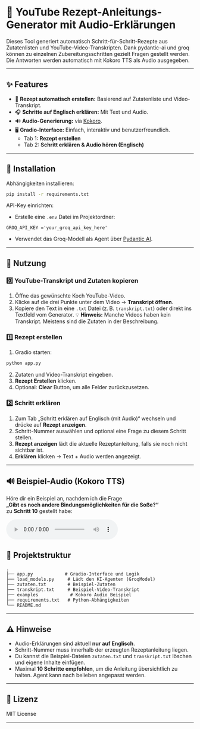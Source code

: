# 🍳 YouTube Rezept-Anleitungs-Generator mit Audio-Erklärungen

Dieses Tool generiert automatisch Schritt-für-Schritt-Rezepte aus Zutatenlisten und YouTube-Video-Transkripten.
Dank pydantic-ai und groq können zu einzelnen Zubereitungsschritten gezielt Fragen gestellt werden.
Die Antworten werden automatisch mit Kokoro TTS als Audio ausgegeben.

---

## ✨ Features

- 📝 **Rezept automatisch erstellen:** Basierend auf Zutatenliste und Video-Transkript.
- 🎧 **Schritte auf Englisch erklären:** Mit Text und Audio.
- 🔊 **Audio-Generierung:** via [Kokoro](https://github.com/hexgrad/kokoro).
- 🖥️ **Gradio-Interface:** Einfach, interaktiv und benutzerfreundlich.
  - Tab 1: **Rezept erstellen**
  - Tab 2: **Schritt erklären & Audio hören (Englisch)**

---

## 🚀 Installation

Abhängigkeiten installieren:
```bash
pip install -r requirements.txt
```

API-Key einrichten:
- Erstelle eine `.env` Datei im Projektordner:
```env
GROQ_API_KEY ='your_groq_api_key_here'
```
- Verwendet das Groq-Modell als Agent über [Pydantic AI](https://ai.pydantic.dev/).
---

## 🎯 Nutzung

### 0️⃣ YouTube-Transkript und Zutaten kopieren
1. Öffne das gewünschte Koch YouTube-Video.
2. Klicke auf die drei Punkte unter dem Video → **Transkript öffnen**.
3. Kopiere den Text in eine `.txt` Datei (z. B. `transkript.txt`) oder direkt ins Textfeld vom Generator.
💡 **Hinweis:** Manche Videos haben kein Transkript. Meistens sind die Zutaten in der Beschreibung.

### 1️⃣ Rezept erstellen
1. Gradio starten:
```bash
python app.py
```
2. Zutaten und Video-Transkript eingeben.
3. **Rezept Erstellen** klicken.
4. Optional: **Clear** Button, um alle Felder zurückzusetzen.

### 2️⃣ Schritt erklären
1. Zum Tab „Schritt erklären auf Englisch (mit Audio)“ wechseln und drücke auf **Rezept anzeigen**.
2. Schritt-Nummer auswählen und optional eine Frage zu diesem Schritt stellen.
3. **Rezept anzeigen** lädt die aktuelle Rezeptanleitung, falls sie noch nicht sichtbar ist.
4. **Erklären** klicken → Text + Audio werden angezeigt.
---

## 🔊 Beispiel-Audio (Kokoro TTS)

Höre dir ein Beispiel an, nachdem ich die Frage  
**„Gibt es noch andere Bindungsmöglichkeiten für die Soße?“**  
zu **Schritt 10** gestellt habe:

<audio controls>
  <source src="examples/kokoro.mp3" type="audio/mpeg">
  Your browser does not support the video tag.
</audio>

## 📁 Projektstruktur

```
.
├── app.py            # Gradio-Interface und Logik
├── load_models.py     # Lädt den KI-Agenten (GroqModel)
├── zutaten.txt        # Beispiel-Zutaten
├── transkript.txt     # Beispiel-Video-Transkript
├── examples            # Kokoro Audio Beispiel
├── requirements.txt   # Python-Abhängigkeiten
└── README.md
```

---


## ⚠️ Hinweise

- Audio-Erklärungen sind aktuell **nur auf Englisch**.
- Schritt-Nummer muss innerhalb der erzeugten Rezeptanleitung liegen.
- Du kannst die Beispiel-Dateien `zutaten.txt` und `transkript.txt` löschen und eigene Inhalte einfügen.
- Maximal **10 Schritte empfohlen**, um die Anleitung übersichtlich zu halten. Agent kann nach belieben angepasst werden. 

---

## 📜 Lizenz

MIT License

---
